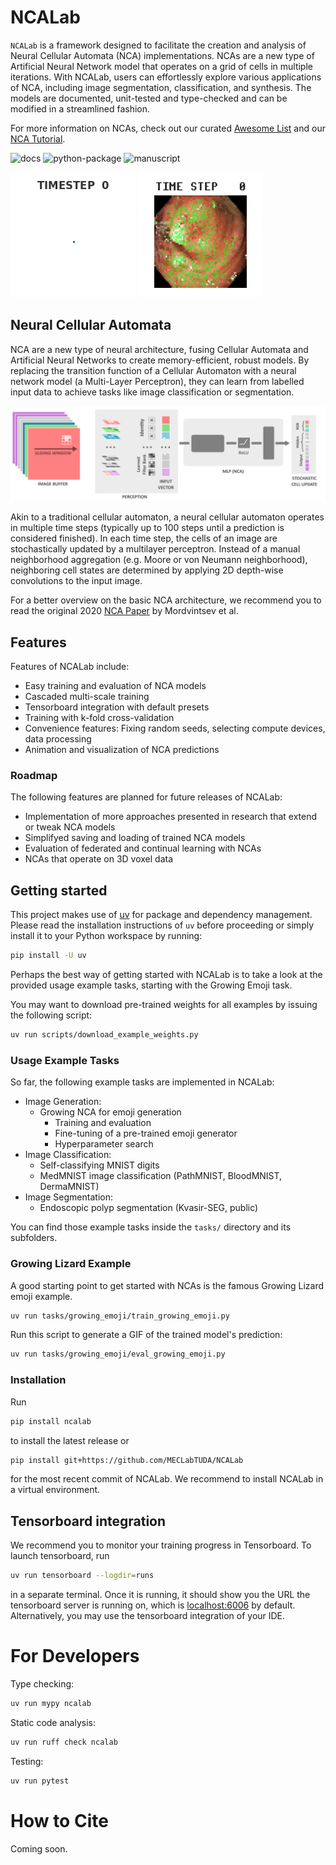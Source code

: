 # NCALab

`NCALab` is a framework designed to facilitate the creation and analysis of Neural Cellular Automata (NCA) implementations.
NCAs are a new type of Artificial Neural Network model that operates on a grid of cells in multiple iterations.
With NCALab, users can effortlessly explore various applications of NCA, including image segmentation, classification, and synthesis.
The models are documented, unit-tested and type-checked and can be modified in a streamlined fashion.

For more information on NCAs, check out our curated [Awesome List](https://github.com/MECLabTUDA/awesome-nca) and our [NCA Tutorial](https://github.com/MECLabTUDA/NCA-tutorial).

![docs](https://github.com/MECLabTUDA/NCAlab/actions/workflows/docs.yml/badge.svg)
![python-package](https://github.com/MECLabTUDA/NCAlab/actions/workflows/python-package.yml/badge.svg)
![manuscript](https://github.com/MECLabTUDA/NCAlab/actions/workflows/draft-pdf.yml/badge.svg)

![Animation of a growing lizard emoji](artwork/growing_emoji.gif)
![Animation of gastro-intestinal polyp segmentation using NCA](artwork/segmentation_kvasir_seg.gif)

## Neural Cellular Automata

NCA are a new type of neural architecture, fusing Cellular Automata and Artificial Neural Networks to create memory-efficient, robust models.
By replacing the transition function of a Cellular Automaton with a neural network model (a Multi-Layer Perceptron), they can learn from labelled input data to achieve tasks like image classification or segmentation.

![Generalized NCA Architecture](artwork/architecture.png)

Akin to a traditional cellular automaton, a neural cellular automaton operates in multiple time steps (typically up to 100 steps until a prediction is considered finished).
In each time step, the cells of an image are stochastically updated by a multilayer perceptron.
Instead of a manual neighborhood aggregation (e.g. Moore or von Neumann neighborhood), neighboring cell states are determined by applying 2D depth-wise convolutions to the input image.

For a better overview on the basic NCA architecture, we recommend you to read the original 2020 [NCA Paper](https://distill.pub/2020/growing-ca/) by Mordvintsev et al.

## Features

Features of NCALab include:

  * Easy training and evaluation of NCA models
  * Cascaded multi-scale training
  * Tensorboard integration with default presets
  * Training with k-fold cross-validation
  * Convenience features: Fixing random seeds, selecting compute devices, data processing
  * Animation and visualization of NCA predictions

### Roadmap

The following features are planned for future releases of NCALab:

  * Implementation of more approaches presented in research that extend or tweak NCA models
  * Simplifyed saving and loading of trained NCA models
  * Evaluation of federated and continual learning with NCAs
  * NCAs that operate on 3D voxel data

## Getting started

This project makes use of [uv](https://astral.sh/blog/uv) for package and dependency management.
Please read the installation instructions of `uv` before proceeding or simply install it to your Python workspace by running:

```bash
pip install -U uv
```


Perhaps the best way of getting started with NCALab is to take a look at the provided usage example tasks, starting with the Growing Emoji task.

You may want to download pre-trained weights for all examples by issuing the following script:

```bash
uv run scripts/download_example_weights.py
```

### Usage Example Tasks

So far, the following example tasks are implemented in NCALab:

  * Image Generation:
    * Growing NCA for emoji generation
      * Training and evaluation
      * Fine-tuning of a pre-trained emoji generator
      * Hyperparameter search
  * Image Classification:
    * Self-classifying MNIST digits
    * MedMNIST image classification (PathMNIST, BloodMNIST, DermaMNIST)
  * Image Segmentation:
    * Endoscopic polyp segmentation (Kvasir-SEG, public)


You can find those example tasks inside the `tasks/` directory and its subfolders.


### Growing Lizard Example

A good starting point to get started with NCAs is the famous Growing Lizard emoji example.


```bash
uv run tasks/growing_emoji/train_growing_emoji.py
```


Run this script to generate a GIF of the trained model's prediction:

```bash
uv run tasks/growing_emoji/eval_growing_emoji.py
```

### Installation

Run

```bash
pip install ncalab
```

to install the latest release or

```bash
pip install git+https://github.com/MECLabTUDA/NCALab
```

for the most recent commit of NCALab.
We recommend to install NCALab in a virtual environment.


## Tensorboard integration

We recommend you to monitor your training progress in Tensorboard.
To launch tensorboard, run

```bash
uv run tensorboard --logdir=runs
```

in a separate terminal.
Once it is running, it should show you the URL the tensorboard server is running on, which is [localhost:6006](https://localhost:6006) by default.
Alternatively, you may use the tensorboard integration of your IDE.


# For Developers

Type checking:

```bash
uv run mypy ncalab
```

Static code analysis:

```bash
uv run ruff check ncalab
```

Testing:

```bash
uv run pytest
```


# How to Cite

Coming soon.
